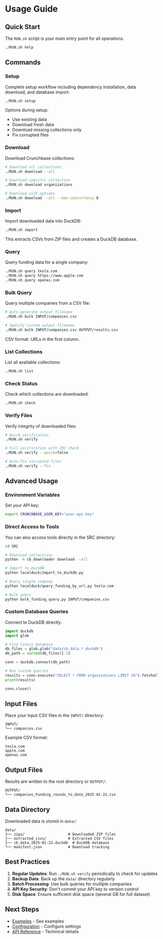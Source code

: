 # Usage Guide

## Quick Start

The `RUN.sh` script is your main entry point for all operations.

```bash
./RUN.sh help
```

## Commands

### Setup

Complete setup workflow including dependency installation, data download, and database import:

```bash
./RUN.sh setup
```

Options during setup:
- Use existing data
- Download fresh data
- Download missing collections only
- Fix corrupted files

### Download

Download Crunchbase collections:

```bash
# Download all collections
./RUN.sh download --all

# Download specific collection
./RUN.sh download organizations

# Download with options
./RUN.sh download --all --max-concurrency 8
```

### Import

Import downloaded data into DuckDB:

```bash
./RUN.sh import
```

This extracts CSVs from ZIP files and creates a DuckDB database.

### Query

Query funding data for a single company:

```bash
./RUN.sh query tesla.com
./RUN.sh query https://www.apple.com
./RUN.sh query openai.com
```

### Bulk Query

Query multiple companies from a CSV file:

```bash
# Auto-generate output filename
./RUN.sh bulk INPUT/companies.csv

# Specify custom output filename
./RUN.sh bulk INPUT/companies.csv OUTPUT/results.csv
```

CSV format: URLs in the first column.

### List Collections

List all available collections:

```bash
./RUN.sh list
```

### Check Status

Check which collections are downloaded:

```bash
./RUN.sh check
```

### Verify Files

Verify integrity of downloaded files:

```bash
# Quick verification
./RUN.sh verify

# Full verification with CRC check
./RUN.sh verify --quick=false

# Auto-fix corrupted files
./RUN.sh verify --fix
```

## Advanced Usage

### Environment Variables

Set your API key:

```bash
export CRUNCHBASE_USER_KEY="your-api-key"
```

### Direct Access to Tools

You can also access tools directly in the SRC directory:

```bash
cd SRC

# Download collections
python -m cb_downloader download --all

# Import to DuckDB
python localduck/import_to_duckdb.py

# Query single company
python localduck/query_funding_by_url.py tesla.com

# Bulk query
python bulk_funding_query.py INPUT/companies.csv
```

### Custom Database Queries

Connect to DuckDB directly:

```python
import duckdb
import glob

# Find latest database
db_files = glob.glob("data/cb_data.*.duckdb")
db_path = sorted(db_files)[-1]

conn = duckdb.connect(db_path)

# Run custom queries
results = conn.execute("SELECT * FROM organizations LIMIT 10").fetchall()
print(results)

conn.close()
```

## Input Files

Place your input CSV files in the `INPUT/` directory:

```
INPUT/
└── companies.csv
```

Example CSV format:

```csv
tesla.com
apple.com
openai.com
```

## Output Files

Results are written to the root directory or `OUTPUT/`:

```
OUTPUT/
└── companies_Funding_rounds_to_date_2025-01-23.csv
```

## Data Directory

Downloaded data is stored in `data/`:

```
data/
├── zips/                    # Downloaded ZIP files
├── extracted_csvs/          # Extracted CSV files
├── cb_data.2025-01-23.duckdb  # DuckDB database
└── manifest.json            # Download tracking
```

## Best Practices

1. **Regular Updates**: Run `./RUN.sh verify` periodically to check for updates
2. **Backup Data**: Back up the `data/` directory regularly
3. **Batch Processing**: Use bulk queries for multiple companies
4. **API Key Security**: Don't commit your API key to version control
5. **Disk Space**: Ensure sufficient disk space (several GB for full dataset)

## Next Steps

- [Examples](EXAMPLES.md) - See examples
- [Configuration](CONFIGURATION.md) - Configure settings
- [API Reference](API_REFERENCE.md) - Technical details

